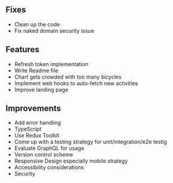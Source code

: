 ## Fixes 

* Clean up the code
* Fix naked domain security issue

## Features

* Refresh token implementation
* Write Readme file
* Chart gets crowded with too many bicycles
* Implement web hooks to auto-fetch new activities
* Improve landing page


## Improvements

* Add error handling
* TypeScript
* Use Redux Toolkit
* Come up with a testing strategy for unit/integration/e2e testig
* Evaluate GraphQL for usage
* Version control scheme
* Responsive Design especially mobile strategy
* Accessibility considerations
* Security

